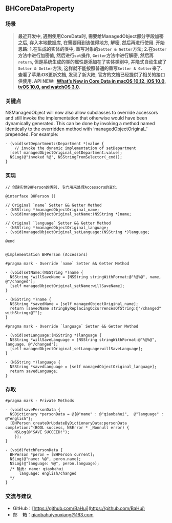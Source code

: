 ## BHCoreDataProperty

### 场景
>  **最近开发中, 遇到使用CoreData时, 需要给ManagedObject部分字段加密之后, 存入本地数据库, 在需要用到该值得地方, 解密, 然后再进行使用. 
开始思路:
>1.在生成的实体的类中, 重写对象的`Setter & Getter`方法;
  2.在`Setter`方法中进行加密值, 然后进行`set`操作,  `Getter`方法中进行解密, 然后再`return`,
 但是系统生成的类的属性是添加在了实体类别中, 并隐式自动生成了`Setter & Getter`方法, 这样就不能按照普通的重写`Setter & Getter`来了. 查看了苹果iOS更新文档, 发现了新大陆, 官方的文档已经提供了相关的接口供使用.
API NEW:  [What’s New in Core Data in macOS 10.12, iOS 10.0, tvOS 10.0, and watchOS 3.0](https://developer.apple.com/library/content/releasenotes/General/WhatNewCoreData2016/ReleaseNotes.html).**

### 关键点
NSManagedObject will now also allow subclasses to override accessors and still invoke the implementation that otherwise would have been dynamically generated. This can be done by invoking a method named identically to the overridden method with ‘managedObjectOriginal_’ prepended. For example:
```
- (void)setDepartment:(Department *)value {
    // invoke the dynamic implementation of setDepartment
  [self managedObjectOriginal_setDepartment:value];
  NSLog(@"invoked %@", NSStringFromSelector(_cmd));
}
```

### 实现
```
// 创建实体BHPerson的类别, 专门用来处理Accessors的变化

@interface BHPerson ()

// Original `name` Setter && Getter Method
- (NSString *)managedObjectOriginal_name;
- (void)managedObjectOriginal_setName:(NSString *)name;

// Original `language` Setter && Getter Method
- (NSString *)managedObjectOriginal_language;
- (void)managedObjectOriginal_setLanguage:(NSString *)language;

@end


@implementation BHPerson (Accessors)

#pragma mark - Override `name` Setter && Getter Method

- (void)setName:(NSString *)name {
  NSString *willSaveName = [NSString stringWithFormat:@"%@%@", name, @"/changed"];
  [self managedObjectOriginal_setName:willSaveName];
}

- (NSString *)name {
  NSString *savedName = [self managedObjectOriginal_name];
  return [savedName stringByReplacingOccurrencesOfString:@"/changed" withString:@""];
}

#pragma mark - Override `language` Setter && Getter Method

- (void)setLanguage:(NSString *)language {
  NSString *willSaveLanguage = [NSString stringWithFormat:@"%@%@", language, @"/changed"];
  [self managedObjectOriginal_setLanguage:willSaveLanguage];
}

- (NSString *)language {
  NSString *savedLanguage = [self managedObjectOriginal_language];
  return savedLanguage;
}

```

### 存取
```
#pragma mark - Private Methods

- (void)savePersonData {
  NSDictionary *personData = @{@"name" : @"qiaobahui",  @"language" : @"english"};
  [BHPerson createOrUpdateByDictionaryData:personData completion:^(BOOL success, NSError * _Nonnull error) {
    NSLog(@"SAVE SUCCEED!");
	}];
}

- (void)fetchPersonData {
  BHPerson *peron = [BHPerson current];
  NSLog(@"name: %@", peron.name);
  NSLog(@"language: %@", peron.language);
  /* 输出: name: qiaobahui
      language: english/changed
  */
}
```

### 交流与建议
*   GitHub：[https://github.com/BaHui](https://github.com/BaHui)
*   邮    箱：[qiaobahuiyouxiang@163.com](mailto:qiaobahuiyouxiang@163.com)
